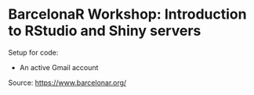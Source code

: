 # BarcelonaR Workshop: Introduction to RStudio and Shiny servers

Setup for code:

* An active Gmail account


Source: https://www.barcelonar.org/
